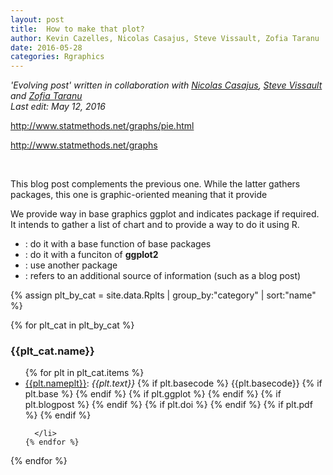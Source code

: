 ```yaml
---
layout: post
title:  How to make that plot?
author: Kevin Cazelles, Nicolas Casajus, Steve Vissault, Zofia Taranu
date: 2016-05-28
categories: Rgraphics
---
```

<!-- ## Y'a un problem  -->

*'Evolving post' written in collaboration with [Nicolas Casajus](http://nicolascasajus.fr), [Steve Vissault](http://steveviss.github.io) and [Zofia Taranu](http://zofiaecaterinataranu.weebly.com)*
<br/>
*Last edit: May 12, 2016*


http://www.statmethods.net/graphs/pie.html

http://www.statmethods.net/graphs


<br/>

This blog post complements the previous one.
While the latter gathers packages, this one is graphic-oriented meaning
that it provide

We provide way in base graphics ggplot and indicates package if required.
It intends to gather a list of chart and to provide a way to do it using R.


- <a href=""><i class="fa fa-area-chart"></i></a> :  do it with a base function of base packages
- <a href=""><i class="fa fa-bar-chart"></i></a> : do it with a funciton of **ggplot2**
- <a href=""><i class="fa fa-line-chart"></i></a> : use another package
- <a href=""><i class="fa fa-globe"></i></a> : refers to an additional source of information (such as a blog post)



{% assign plt_by_cat = site.data.Rplts | group_by:"category" | sort:"name" %}


{% for plt_cat in plt_by_cat %}
  <br/>
  <h3 id="{{plt_cat.name}}"> {{plt_cat.name}} </h3>
  <ul>
    {% for plt in plt_cat.items %}
      <li>
        <a href="https://cran.r-project.org/web/packages/{{plt.nameplt}}/index.html">{{plt.nameplt}}</a>:   <i>{{plt.text}}</i>
        {% if plt.basecode %} {{plt.basecode}}
        {% if plt.base %} <a href="{{plt.blogbase}}"><i class="fa fa-area-chart"></i></a> {% endif %}
        {% if plt.ggplot %} <a href="{{plt.ggplot}}"><i class="fa fa-bar-chart"></i></a> {% endif %}
        {% if plt.blogpost %} <a href="{{plt.blogpost}}"><i class="fa fa-globe"></i></a> {% endif %}
        {% if plt.doi %} <a href="https://doi.org/{{plt.doi}}"><i class="fa fa-link"></i></a> {% endif %}
        {% if plt.pdf %}  <a href="{{plt.pdf}}"><i class="fa fa-file-pdf-o"></i></a> {% endif %}

      </li>
    {% endfor %}
  </ul>
{% endfor %}



<br/>
